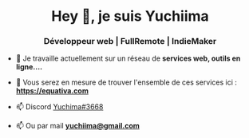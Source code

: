 <h1 align="center">Hey 👋, je suis Yuchiima</h1>
<h3 align="center">Développeur web | FullRemote | IndieMaker</h3>

- 🔭 Je travaille actuellement sur un réseau de **services web, outils en ligne....**

- 🌱 Vous serez en mesure de trouver l'ensemble de ces services ici : **https://equativa.com**

- 📫 Discord [Yuchima#3668](Yuchima#3668)

- 📫 Ou par mail **yuchiima@gmail.com**
